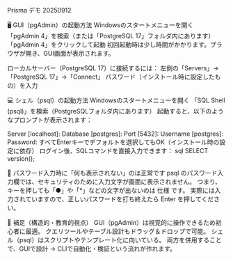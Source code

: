 Prisma デモ 20250912

🖥 GUI（pgAdmin）の起動方法
Windowsのスタートメニューを開く
「pgAdmin 4」を検索（または「PostgreSQL 17」フォルダ内にあります）
「pgAdmin 4」をクリックして起動
初回起動時は少し時間がかかります。ブラウザが開き、GUI画面が表示されます。

ローカルサーバー（PostgreSQL 17）に接続するには：
左側の「Servers」→「PostgreSQL 17」→「Connect」
パスワード（インストール時に設定したもの）を入力

💻 シェル（psql）の起動方法
Windowsのスタートメニューを開く
「SQL Shell (psql)」を検索（PostgreSQLフォルダ内にあります）
起動すると、以下のようなプロンプトが表示されます：

Server [localhost]:
Database [postgres]:
Port [5432]:
Username [postgres]:
Password:
すべてEnterキーでデフォルトを選択してもOK（インストール時の設定に依存）
ログイン後、SQLコマンドを直接入力できます：
sql
SELECT version();

🔐 パスワード入力時に「何も表示されない」のは正常です
psql のパスワード入力欄では、セキュリティのために入力文字が画面に表示されません。
つまり、キーを押しても「●」や「*」などの文字が出ないのは 仕様 です。
実際には入力されていますので、正しいパスワードを打ち終えたら Enter を押してください。

🔧 補足（構造的・教育的視点）
GUI（pgAdmin）は視覚的に操作できるため初心者に最適。
クエリツールやテーブル設計もドラッグ＆ドロップで可能。
シェル（psql）はスクリプトやテンプレート化に向いている。
両方を併用することで、GUIで設計 → CLIで自動化・検証という流れが作れます。

